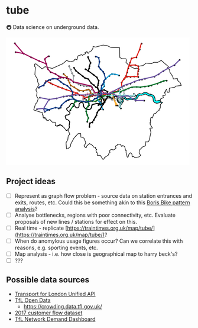 # tube
🚇 Data science on underground data.

![Generated Map](mapwithstations.png)

## Project ideas
- [ ] Represent as graph flow problem - source data on station entrances and exits, routes, etc.
      Could this be something akin to this [Boris Bike pattern analysis](https://alan-turing-institute.github.io/TuringDataStories/stories/2022-10-06-Boris-Bikes/2023-07-07-Boris-Bikes.html)?
- [ ] Analyse bottlenecks, regions with poor connectivity, etc. Evaluate proposals of new lines / stations for effect on this.
- [ ] Real time - replicate [https://traintimes.org.uk/map/tube/](https://traintimes.org.uk/map/tube/)?
- [ ] When do anomylous usage figures occur? Can we correlate this with reasons, e.g. sporting events, etc.
- [ ] Map analysis - i.e. how close is geographical map to harry beck's?
- [ ] ???

## Possible data sources
- [Transport for London Unified API ](https://api.tfl.gov.uk/)
- [TfL Open Data](https://tfl.gov.uk/info-for/open-data-users/our-open-data)
  - https://crowding.data.tfl.gov.uk/
- [2017 customer flow dataset](https://blog.tfl.gov.uk/2017/03/09/new-tube-customer-volumes-and-movements-data/)
- [TfL Network Demand Dashboard](https://app.powerbi.com/view?r=eyJrIjoiZDgwZWY4NWMtZTFkMi00YzM2LThiMWQtNzg2ZTc2YjliNzM2IiwidCI6IjFmYmQ2NWJmLTVkZWYtNGVlYS1hNjkyLWEwODljMjU1MzQ2YiIsImMiOjh9)
